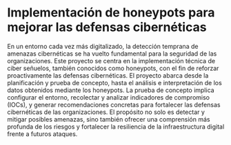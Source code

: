 # Implementación de honeypots para mejorar las defensas cibernéticas

En un entorno cada vez más digitalizado, la detección temprana de amenazas cibernéticas se ha vuelto fundamental para la seguridad de las organizaciones. Este proyecto se centra en la implementación técnica de ciber señuelos, también conocidos como honeypots, con el fin de reforzar proactivamente las defensas cibernéticas. El proyecto abarca desde la planificación y prueba de concepto, hasta el análisis e interpretación de los datos obtenidos mediante los honeypots. La prueba de concepto implica configurar el entorno, recolectar y analizar indicadores de compromiso (IOCs), y generar recomendaciones concretas para fortalecer las defensas cibernéticas de las organizaciones. El propósito no solo es detectar y mitigar posibles amenazas, sino también ofrecer una comprensión más profunda de los riesgos y fortalecer la resiliencia de la infraestructura digital frente a futuros ataques.
